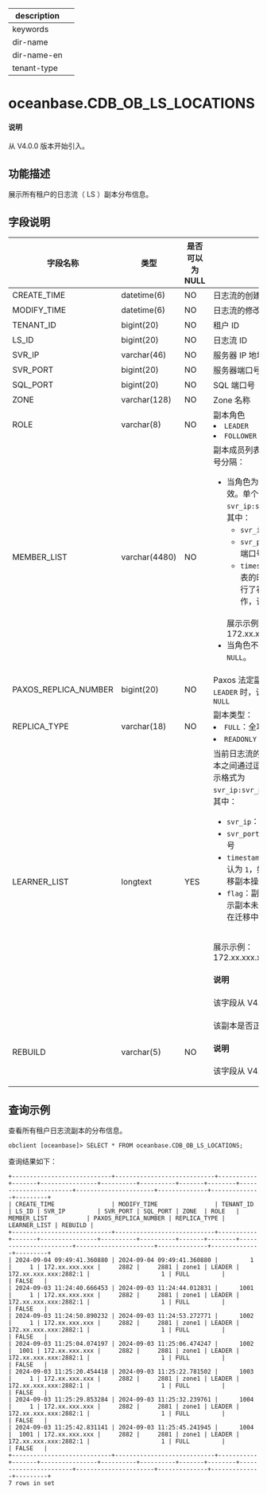 |description||
|---|---|
|keywords||
|dir-name||
|dir-name-en||
|tenant-type||

# oceanbase.CDB_OB_LS_LOCATIONS

<main id="notice" type='explain'>
<h4>说明</h4>
<p>从 V4.0.0 版本开始引入。</p>
</main>

## 功能描述

展示所有租户的日志流（ LS ）副本分布信息。

## 字段说明

|     字段名称     |      类型       | 是否可以为 NULL |       描述        |
|--------------|---------------|------------|-------------------------------------|
| CREATE_TIME  | datetime(6)   | NO         |   日志流的创建时间  |
| MODIFY_TIME  | datetime(6)   | NO         |   日志流的修改时间  |
| TENANT_ID    | bigint(20)    | NO         | 租户 ID           |
| LS_ID        | bigint(20)    | NO         | 日志流 ID          |
| SVR_IP       | varchar(46)   | NO         | 服务器 IP 地址       |
| SVR_PORT     | bigint(20)    | NO         | 服务器端口号          |
| SQL_PORT     | bigint(20)    | NO         | SQL 端口号         |
| ZONE         | varchar(128)  | NO         | Zone 名称         |
| ROLE         | varchar(8)    | NO         | 副本角色 <li> `LEADER`   <li> `FOLLOWER`       |
| MEMBER_LIST  | varchar(4480) | NO         | 副本成员列表，多个副本之间通过逗号分隔：<ul><li>当角色为 `LEADER` 时，该字段有效。单个副本的展示格式为`svr_ip:svr_port:timestamp`。其中：<ul><li>`svr_ip`：副本所在机器的 IP</li> <li>`svr_port`：副本所在机器的端口号</li> <li>`timestamp`：副本加入成员列表的时间，默认为 `1`，如果进行了补副本或迁移副本的操作，该值会变化</li></ul></br> 展示示例：172.xx.xxx.xxx:2882:1</li> <li>当角色不为 `LEADER` 时，展示为 `NULL`。</li></ul>  |
| PAXOS_REPLICA_NUMBER       | bigint(20)    | NO         | Paxos 法定副本数：当角色为 `LEADER` 时，该字段有效；否则为 `NULL`  |
| REPLICA_TYPE | varchar(18)   | NO         | 副本类型： <li> `FULL`：全功能类型副本  <li> `READONLY`：只读型副本   |
| LEARNER_LIST | longtext      | YES        | 当前日志流的只读副本列表，多个副本之间通过逗号分隔。单个副本的展示格式为 `svr_ip:svr_port:timestamp:flag`。其中：<ul><li>`svr_ip`：副本所在机器的 IP</li> <li>`svr_port`：副本所在机器的端口号</li> <li>`timestamp`：副本加入的时间，默认为 `1`，如果执行了补副本或迁移副本操作，该值会变化</li> <li>`flag`：副本是否在迁移中。`0` 表示副本未在迁移中；`2` 表示副本在迁移中。</li></ul></br> 展示示例：172.xx.xxx.xxx:2882:1:0  <main id="notice" type='explain'><h4>说明</h4><p>该字段从 V4.2.0 版本开始引入。</p></main> |
| REBUILD      | varchar(5)    | NO         | 该副本是否正在 Rebuild <main id="notice" type='explain'><h4>说明</h4><p>该字段从 V4.2.1 版本开始引入。</p></main>|

## 查询示例

查看所有租户日志流副本的分布信息。

```shell
obclient [oceanbase]> SELECT * FROM oceanbase.CDB_OB_LS_LOCATIONS;
```

查询结果如下：

```shell
+----------------------------+----------------------------+-----------+-------+----------------+----------+----------+-------+--------+-----------------------+----------------------+--------------+--------------+---------+
| CREATE_TIME                | MODIFY_TIME                | TENANT_ID | LS_ID | SVR_IP         | SVR_PORT | SQL_PORT | ZONE  | ROLE   | MEMBER_LIST           | PAXOS_REPLICA_NUMBER | REPLICA_TYPE | LEARNER_LIST | REBUILD |
+----------------------------+----------------------------+-----------+-------+----------------+----------+----------+-------+--------+-----------------------+----------------------+--------------+--------------+---------+
| 2024-09-04 09:49:41.360880 | 2024-09-04 09:49:41.360880 |         1 |     1 | 172.xx.xxx.xxx |     2882 |     2881 | zone1 | LEADER | 172.xx.xxx.xxx:2882:1 |                    1 | FULL         |              | FALSE   |
| 2024-09-03 11:24:40.666453 | 2024-09-03 11:24:44.012831 |      1001 |     1 | 172.xx.xxx.xxx |     2882 |     2881 | zone1 | LEADER | 172.xx.xxx.xxx:2882:1 |                    1 | FULL         |              | FALSE   |
| 2024-09-03 11:24:50.890232 | 2024-09-03 11:24:53.272771 |      1002 |     1 | 172.xx.xxx.xxx |     2882 |     2881 | zone1 | LEADER | 172.xx.xxx.xxx:2882:1 |                    1 | FULL         |              | FALSE   |
| 2024-09-03 11:25:04.074197 | 2024-09-03 11:25:06.474247 |      1002 |  1001 | 172.xx.xxx.xxx |     2882 |     2881 | zone1 | LEADER | 172.xx.xxx.xxx:2882:1 |                    1 | FULL         |              | FALSE   |
| 2024-09-03 11:25:20.454418 | 2024-09-03 11:25:22.781502 |      1003 |     1 | 172.xx.xxx.xxx |     2882 |     2881 | zone1 | LEADER | 172.xx.xxx.xxx:2882:1 |                    1 | FULL         |              | FALSE   |
| 2024-09-03 11:25:29.853284 | 2024-09-03 11:25:32.239761 |      1004 |     1 | 172.xx.xxx.xxx |     2882 |     2881 | zone1 | LEADER | 172.xx.xxx.xxx:2882:1 |                    1 | FULL         |              | FALSE   |
| 2024-09-03 11:25:42.831141 | 2024-09-03 11:25:45.241945 |      1004 |  1001 | 172.xx.xxx.xxx |     2882 |     2881 | zone1 | LEADER | 172.xx.xxx.xxx:2882:1 |                    1 | FULL         |              | FALSE   |
+----------------------------+----------------------------+-----------+-------+----------------+----------+----------+-------+--------+-----------------------+----------------------+--------------+--------------+---------+
7 rows in set
```
